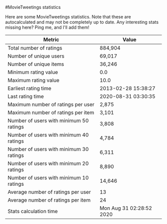 #MovieTweetings statistics

Here are some MovieTweetings statistics. Note that these are autocalculated and may not be completely up to date. Any interesting stats missing here? Ping me, and I'll add them!

Metric | Value
--- | ---
Total number of ratings                 | 884,904
Number of unique users                  | 69,017
Number of unique items                  | 36,246
Minimum rating value                    | 0.0
Maximum rating value                    | 10.0
Earliest rating time                    | 2013-02-28 15:38:27
Last rating time                        | 2020-08-31 03:30:35
Maximum number of ratings per user      | 2,875
Maximum number of ratings per item      | 3,101
Number of users with minimum 50 ratings | 3,808
Number of users with minimum 40 ratings | 4,784
Number of users with minimum 30 ratings | 6,311
Number of users with minimum 20 ratings | 8,890
Number of users with minimum 10 ratings | 14,646
Average number of ratings per user      | 13
Average number of ratings per item      | 24
Stats calculation time                  | Mon Aug 31 02:28:52 2020

